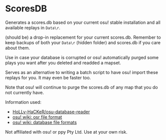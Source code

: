 # ScoresDB

Generates a scores.db based on your current osu! stable installation and all available replays in `Data\r`.

(should be) a drop-in replacement for your current scores.db. Remember to keep backups of both your `Data\r` (hidden folder) and scores.db if you care about them.

Use in case your database is corrupted or osu! automatically purged some plays you want after you deleted and readded a mapset.

Serves as an alternative to writing a batch script to have osu! import these replays for you. It may even be faster too.

Note that osu! will continue to purge the scores.db of any map that you do not currently have.

Information used:
- [HoLLy-HaCKeR/osu-database-reader](https://github.com/HoLLy-HaCKeR/osu-database-reader)
- [osu! wiki: osr file format](https://osu.ppy.sh/wiki/en/osu%21_File_Formats/Osr_%28file_format%29)
- [osu! wiki: database file formats](https://osu.ppy.sh/wiki/en/osu%21_File_Formats/Db_%28file_format%29#scores.db)

Not affiliated with osu! or ppy Pty Ltd. Use at your own risk.